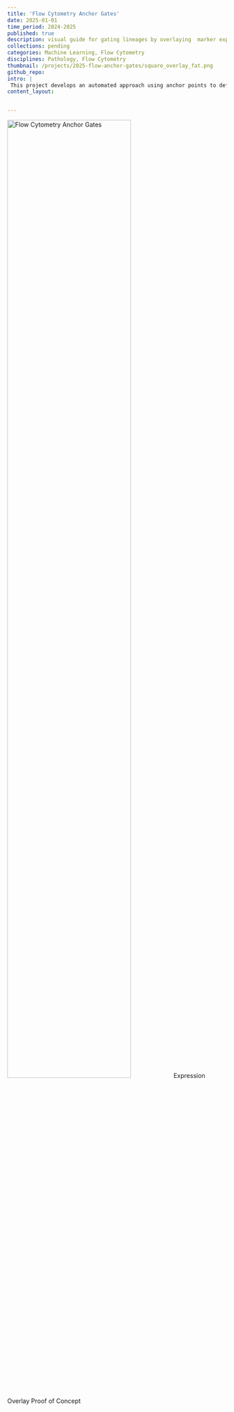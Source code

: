 ```yaml
---
title: 'Flow Cytometry Anchor Gates'
date: 2025-01-01
time_period: 2024-2025
published: true
description: visual guide for gating lineages by overlaying  marker expression patterns for on the CD45/SideScatter plot
collections: pending
categories: Machine Learning, Flow Cytometry
disciplines: Pathology, Flow Cytometry
thumbnail: /projects/2025-flow-anchor-gates/square_overlay_fat.png
github_repo: 
intro: |
 This project develops an automated approach using anchor points to define consistent gating strategies across samples.
content_layout:


---
```

<img src="{{ site.baseurl }}/images/projects/2025-flow-anchor-gates/square_overlay.png" 
    alt="Flow Cytometry Anchor Gates" style="width: 75%;">
Expression Overlay Proof of Concept


